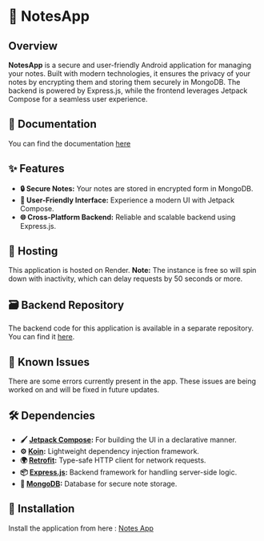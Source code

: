 # 📝 NotesApp

## Overview

**NotesApp** is a secure and user-friendly Android application for managing your notes. Built with modern technologies, it ensures the privacy of your notes by encrypting them and storing them securely in MongoDB. The backend is powered by Express.js, while the frontend leverages Jetpack Compose for a seamless user experience.

## 📃 Documentation

You can find the documentation [here](https://notesapp-v4w2.onrender.com)

## ✨ Features

- **🔒 Secure Notes:** Your notes are stored in encrypted form in MongoDB.
- **📱 User-Friendly Interface:** Experience a modern UI with Jetpack Compose.
- **🌐 Cross-Platform Backend:** Reliable and scalable backend using Express.js.

## 🚀 Hosting

This application is hosted on Render. **Note:** The instance is free so will spin down with inactivity, which can delay requests by 50 seconds or more.

## 🗃️ Backend Repository

The backend code for this application is available in a separate repository. You can find it [here](https://github.com/prafullKrRj/NotesApp).

## 🐞 Known Issues

There are some errors currently present in the app. These issues are being worked on and will be fixed in future updates.

## 🛠 Dependencies

- **🖌 [Jetpack Compose](https://developer.android.com/jetpack/compose):** For building the UI in a declarative manner.
- **⚙️ [Koin](https://insert-koin.io/):** Lightweight dependency injection framework.
- **🌍 [Retrofit](https://square.github.io/retrofit/):** Type-safe HTTP client for network requests.
- **📦 [Express.js](https://expressjs.com/):** Backend framework for handling server-side logic.
- **💾 [MongoDB](https://www.mongodb.com/):** Database for secure note storage.

## 🚀 Installation
Install the application from here : [Notes App](https://github.com/prafullKrRj/NotesApp-Client/raw/master/Notes%20App.apk)
